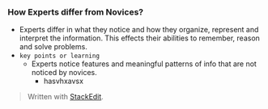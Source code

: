 

### How Experts differ from Novices?

- Experts differ in what they notice and how they organize, represent and interpret the information. This effects their abilities to remember, reason and solve problems.
- `key points or learning` 
	- Experts notice features and meaningful patterns of info that are not noticed by novices.
		- hasvhxavsx
> Written with [StackEdit](https://stackedit.io/).
<!--stackedit_data:
eyJoaXN0b3J5IjpbLTk4MDg3MzA1NV19
-->